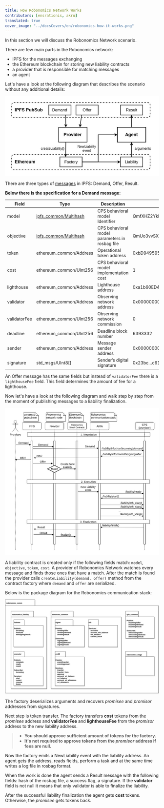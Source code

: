 ```yaml
---
title: How Robonomics Network Works
contributors: [ensrationis, akru]
translated: true
cover_image: "../docsCovers/en/robonomics-how-it-works.png"
---
```


In this section we will discuss the Robonomics Network scenario.

There are few main parts in the Robonomics network:

- IPFS for the messages exchanging
- the Ethereum blockchain for storing new liability contracts
- a provider that is responsible for matching messages
- an agent

Let's have a look at the following diagram that describes the scenario without any additional details:

![The main scenario of Robonomics Network](../images/robonomics_network_scenario.jpg "The main scenario of Robonomics Network")

There are three types of [messages](/docs/market-messages) in IPFS: Demand, Offer, Result.

**Below there is the specification for a Demand message:**

| Field         | Type                      | Description                                       | Example                                           |
|-------------- |-------------------------  |------------------------------------------------   |------------------------------------------------   |
| model         | [ipfs_common/Multihash](/docs/robonomics-liability-messages#ipfs_commonmultihashmsg)     | CPS behavioral model Identifier                   | QmfXHZ2YkNC5vRjp1oAaRoDHD8H3zZznfhBPasTu348eWC    |
| objective     | [ipfs_common/Multihash](/docs/robonomics-liability-messages#ipfs_commonmultihashmsg)     | CPS behavioral model parameters in rosbag file    | QmUo3vvSXZPQaQWjb3cH3qQo1hc8vAUqNnqbdVABbSLb6r    |
| token         | ethereum_common/Address   | Operational token address                         | 0xbD949595eE52346c225a19724084cE517B2cB735        |
| cost          | ethereum_common/UInt256   | CPS behavioral model implementation cost          | 1                                                 |
| lighthouse    | ethereum_common/Address   | Lighthouse address                                | 0xa1b60ED40E5A68184b3ce4f7bEf31521A57eD2dB1       |
| validator     | ethereum_common/Address   | Observing network address                         | 0x0000000000000000000000000000000000000000        |
| validatorFee  | ethereum_common/UInt256   | Observing network commission                      | 0                                                 |
| deadline      | ethereum_common/UInt256   | Deadline block number                             | 6393332                                           |
| sender        | ethereum_common/Address   | Message sender address                            | 0x0000000000000000000000000000000000000000        |
| signature     | std_msgs/UInt8[]          | Sender’s digital signature                        | 0x23bc…c617                                       |

<!--
=============== ============================================================== ================================================ ================================================
     Field                                   Type                                                Description                                        Example
=============== ============================================================== ================================================ ================================================
  model          :ref:`ipfs_common/Multihash <IPFS-Common-Multihash.msg>`       CPS behavioral model Identifier                  QmfXHZ2YkNC5vRjp1oAaRoDHD8H3zZznfhBPasTu348eWC
  objective      :ref:`ipfs_common/Multihash <IPFS-Common-Multihash.msg>`       CPS behavioral model parameters in rosbag file   QmUo3vvSXZPQaQWjb3cH3qQo1hc8vAUqNnqbdVABbSLb6r
  token          :ref:`ethereum_common/Address <Ethereum-common-Address.msg>`   Operational token address                        0xbD949595eE52346c225a19724084cE517B2cB735
  cost           :ref:`ethereum_common/UInt256 <Ethereum-common-UInt256.msg>`   CPS behavioral model implementation cost         1
  lighthouse     :ref:`ethereum_common/Address <Ethereum-common-Address.msg>`   Lighthouse address                               0xa1b60ED40E5A68184b3ce4f7bEf31521A57eD2dB1
  validator      :ref:`ethereum_common/Address <Ethereum-common-Address.msg>`   Observing network address                        0x0000000000000000000000000000000000000000
  validatorFee   :ref:`ethereum_common/UInt256 <Ethereum-common-UInt256.msg>`   Observing network commission                     0
  deadline       :ref:`ethereum_common/UInt256 <Ethereum-common-UInt256.msg>`   Deadline block number                            6393332
  sender         :ref:`ethereum_common/Address <Ethereum-common-Address.msg>`   Message sender address                           0x0000000000000000000000000000000000000000
  signature      std_msgs/UInt8[]                                               Sender's digital signature                       0x23bc...c617
=============== ============================================================== ================================================ ================================================
-->

An Offer message has the same fields but instead of `validatorFee` there is a `lighthouseFee` field. This field determines the amount of fee for a lighthouse.

Now let's have a look at the following diagram and walk step by step from the moment of publishing messages to a liability finalization.

![Robonomics Network detailed scenario](../images/robonomics_network_detailed_scenario.jpg "Robonomics Network detailed scenario")

A liability contract is created only if the following fields match: `model`, `objective`, `token`, `cost`. A provider of Robonomics Network watches every message and finds those ones that have a match.
After the match is found the provider calls `createLiability(demand, offer)` method from the contract factory where `demand` and `offer` are serialized.

Below is the package diagram for the Robonomics communication stack:

![Robonomics communication stack](../images/robonomics_network_communication_stack.jpg "Robonomics communication stack")

The factory deserializes arguments and recovers *promisee* and *promisor* addresses from signatures.

Next step is token transfer. The factory transfers **cost** tokens from the *promisee* address and **validatorFee** and **lighthouseFee** from the *promisor* address to the new liability address.

> - **You should approve sufficient amount of tokens for the factory.**
> - **It's not required to approve tokens from the *promisor* address if fees are null.**

Now the factory emits a NewLiability event with the liability address. An agent gets the address, reads fields, perform a task and at the same time writes a log file in rosbag format.

When the work is done the agent sends a Result message with the following fields: hash of the rosbag file, a success flag, a signature. If the **validator** field is not null it means that only validator is able to finalize the liability.

After the successful liability finalization the agent gets **cost** tokens. Otherwise, the *promisee* gets tokens back.